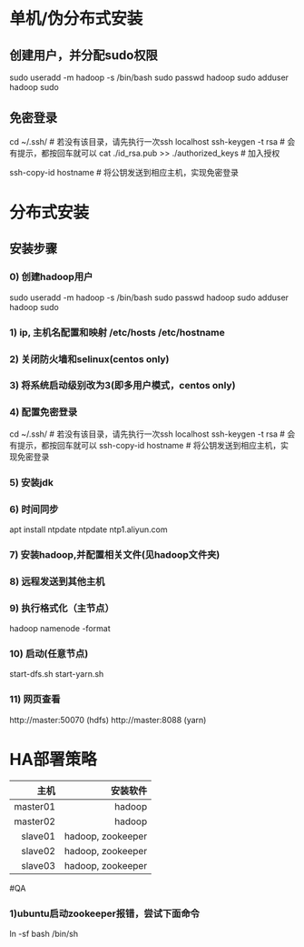 # 单机/伪分布式安装
## 创建用户，并分配sudo权限
sudo useradd -m hadoop -s /bin/bash
sudo passwd hadoop
sudo adduser hadoop sudo
## 免密登录
cd ~/.ssh/                     # 若没有该目录，请先执行一次ssh localhost
ssh-keygen -t rsa              # 会有提示，都按回车就可以
cat ./id_rsa.pub >> ./authorized_keys  # 加入授权

ssh-copy-id hostname   # 将公钥发送到相应主机，实现免密登录

# 分布式安装
## 安装步骤

### 0) 创建hadoop用户
sudo useradd -m hadoop -s /bin/bash
sudo passwd hadoop
sudo adduser hadoop sudo
### 1) ip, 主机名配置和映射 /etc/hosts /etc/hostname
### 2) 关闭防火墙和selinux(centos only)
### 3) 将系统启动级别改为3(即多用户模式，centos only)
### 4) 配置免密登录
cd ~/.ssh/                     # 若没有该目录，请先执行一次ssh localhost
ssh-keygen -t rsa              # 会有提示，都按回车就可以
ssh-copy-id hostname   # 将公钥发送到相应主机，实现免密登录
### 5) 安装jdk
### 6) 时间同步
apt install ntpdate
ntpdate ntp1.aliyun.com
### 7) 安装hadoop,并配置相关文件(见hadoop文件夹)
### 8) 远程发送到其他主机
### 9) 执行格式化（主节点）
hadoop namenode -format
### 10) 启动(任意节点)
start-dfs.sh
start-yarn.sh
### 11) 网页查看
http://master:50070 (hdfs)
http://master:8088  (yarn)


# HA部署策略
| 主机          | 安装软件      |
| --------:     | -----:       |
| master01      | hadoop      |
| master02      | hadoop      |
| slave01       | hadoop, zookeeper     |
| slave02       | hadoop, zookeeper     |
| slave03       | hadoop, zookeeper     |


#QA
### 1)ubuntu启动zookeeper报错，尝试下面命令
ln -sf bash /bin/sh